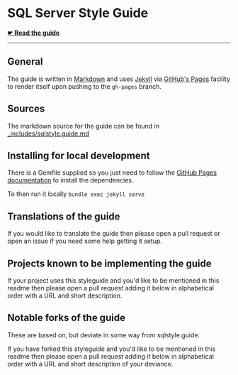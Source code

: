 # SQL Server Style Guide

**[☛ Read the guide](http://www.thedatacrew.com/sqlserverstyleguide)**

---

## General

The guide is written in [Markdown][md-lang] and uses [Jekyll][jekyll] via [GitHub's Pages][gh-pages] facility to render itself upon pushing to the `gh-pages` branch.

## Sources

The markdown source for the guide can be found in [_includes/sqlstyle.guide.md][md]

## Installing for local development

There is a Gemfile supplied so you just need to follow the [GitHub Pages documentation][gh-pages-help] to install the dependencies.

To then run it locally `bundle exec jekyll serve`

## Translations of the guide

If you would like to translate the guide then please open a pull request or open an issue if you need some help getting it setup.

## Projects known to be implementing the guide

If your project uses this styleguide and you'd like to be mentioned in this readme then please open a pull request adding it below in alphabetical order with a URL and short description.

## Notable forks of the guide

These are based on, but deviate in some way from sqlstyle.guide.

If you have forked this styleguide and you'd like to be mentioned in this readme then please open a pull request adding it below in alphabetical order with a URL and short description of your deviance.

[md-lang]: http://daringfireball.net/projects/markdown/
[jekyll]: http://jekyllrb.com/
[gh-pages]: https://pages.github.com/
[md]: https://github.com/thedatacrew/SqlServer.Coding.Standards/sqlstyle.guide.md
[gh-pages-help]: https://help.github.com/articles/setting-up-your-github-pages-site-locally-with-jekyll/

